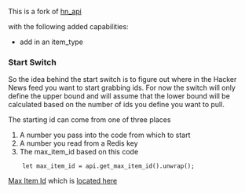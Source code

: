 
This is a fork of
[hn_api](https://github.com/dbrgn/hn_api)

with the following added capabilities:

* add in an item_type

### Start Switch

So the idea behind the start switch is to figure
out where in the Hacker News feed you want to
start grabbing ids.  For now the switch will only
define the upper bound and will assume that the
lower bound will be calculated based on the number
of ids you define you want to pull.

The starting id can come from one of three places

1) A number you pass into the code from which to start
2) A number you read from a Redis key
3) The max_item_id based on this code
```
    let max_item_id = api.get_max_item_id().unwrap();
```

[Max Item Id](https://github.com/HackerNews/API#max-item-id)
which is [located here](https://hacker-news.firebaseio.com/v0/maxitem.json?print=pretty)

